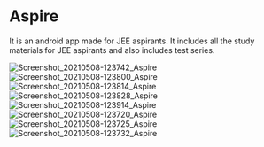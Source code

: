 # Aspire
It is an android app made for JEE aspirants.
It includes all the study materials for JEE aspirants and also includes test series.

![Screenshot_20210508-123742_Aspire](https://user-images.githubusercontent.com/42066791/117531119-99b10000-affe-11eb-8993-a94f5f8e1e79.jpg)
![Screenshot_20210508-123800_Aspire](https://user-images.githubusercontent.com/42066791/117531123-9b7ac380-affe-11eb-8c4c-6e6e2cbefcee.jpg)
![Screenshot_20210508-123814_Aspire](https://user-images.githubusercontent.com/42066791/117531124-9c135a00-affe-11eb-80f6-4cc488de8f20.jpg)
![Screenshot_20210508-123828_Aspire](https://user-images.githubusercontent.com/42066791/117531125-9c135a00-affe-11eb-8f91-370da264f194.jpg)
![Screenshot_20210508-123914_Aspire](https://user-images.githubusercontent.com/42066791/117531126-9cabf080-affe-11eb-9e1d-a0c6a4afe4aa.jpg)
![Screenshot_20210508-123720_Aspire](https://user-images.githubusercontent.com/42066791/117531129-9d448700-affe-11eb-8a19-f6984917ed93.jpg)
![Screenshot_20210508-123725_Aspire](https://user-images.githubusercontent.com/42066791/117531132-9fa6e100-affe-11eb-8e6e-c6421c99cfc3.jpg)
![Screenshot_20210508-123732_Aspire](https://user-images.githubusercontent.com/42066791/117531133-a03f7780-affe-11eb-8c71-42e2683ecab5.jpg)
